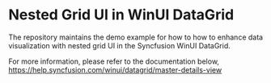 # Nested Grid UI in WinUI DataGrid
The repository maintains the demo example for how to how to enhance data visualization with nested grid UI in the Syncfusion WinUI DataGrid. 

For more information, please refer to the documentation below,
https://help.syncfusion.com/winui/datagrid/master-details-view
